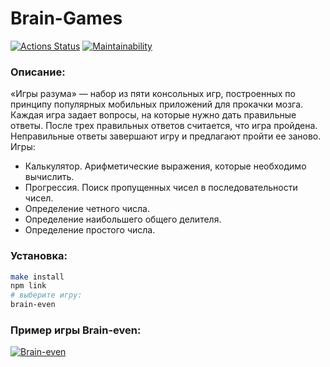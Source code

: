 # Brain-Games
[![Actions Status](https://github.com/natalia-nuikina/frontend-project-44/actions/workflows/hexlet-check.yml/badge.svg)](https://github.com/natalia-nuikina/frontend-project-44/actions)
[![Maintainability](https://api.codeclimate.com/v1/badges/6db21d0c188996a307c6/maintainability)](https://codeclimate.com/github/natalia-nuikina/frontend-project-44/maintainability)

### Описание:

«Игры разума» — набор из пяти консольных игр, построенных по принципу популярных мобильных приложений для прокачки мозга. Каждая игра задает вопросы, на которые нужно дать правильные ответы. После трех правильных ответов считается, что игра пройдена. Неправильные ответы завершают игру и предлагают пройти ее заново. Игры:
- Калькулятор. Арифметические выражения, которые необходимо вычислить.
- Прогрессия. Поиск пропущенных чисел в последовательности чисел.
- Определение четного числа.
- Определение наибольшего общего делителя.
- Определение простого числа.

### Установка:

```bash
make install
npm link
# выберите игру:
brain-even
```

### Пример игры Brain-even:

[![Brain-even](https://asciinema.org/a/f1RZQuZS9Xs2wVJClyuX2pNoP.svg)](https://asciinema.org/a/f1RZQuZS9Xs2wVJClyuX2pNoP)
